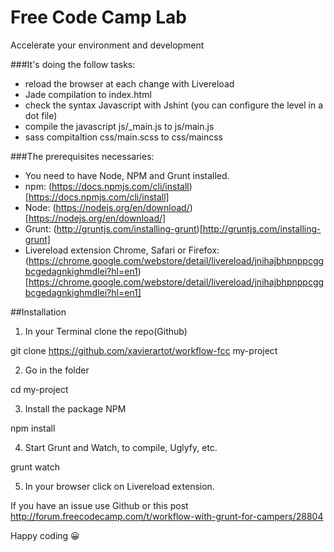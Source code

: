 # Free Code Camp Lab
Accelerate your environment and development

###It's doing the follow tasks:
- reload the browser at each change with Livereload
- Jade compilation to index.html
- check the syntax Javascript with Jshint (you can configure the level in a dot file)
- compile the javascript js/_main.js to js/main.js
- sass compitaltion css/main.scss to css/maincss

###The prerequisites necessaries:
- You need to have Node, NPM and Grunt installed.
- npm: (https://docs.npmjs.com/cli/install)[https://docs.npmjs.com/cli/install]
- Node: (https://nodejs.org/en/download/)[https://nodejs.org/en/download/]
- Grunt: (http://gruntjs.com/installing-grunt)[http://gruntjs.com/installing-grunt]
- Livereload extension Chrome, Safari or Firefox: (https://chrome.google.com/webstore/detail/livereload/jnihajbhpnppcggbcgedagnkighmdlei?hl=en1)[https://chrome.google.com/webstore/detail/livereload/jnihajbhpnppcggbcgedagnkighmdlei?hl=en1]

##Installation

1. In your Terminal clone the repo(Github)

git clone https://github.com/xavierartot/workflow-fcc my-project

2. Go in the folder

cd my-project

3. Install the package NPM

npm install

4. Start Grunt and Watch, to compile, Uglyfy, etc.

grunt watch

5. In your browser click on Livereload extension.

If you have an issue use Github or this post http://forum.freecodecamp.com/t/workflow-with-grunt-for-campers/28804

Happy coding :grinning:
